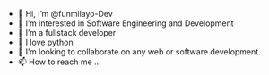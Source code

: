 - 👋 Hi, I’m @funmilayo-Dev
- 👀 I’m interested in Software Engineering and Development
- 🌱 I’m a fullstack developer
- 💞️ I love python 
- 💞️ I’m looking to collaborate on any web or software development.
- 📫 How to reach me ...

<!---
funmilayo-Dev/funmilayo-Dev is a ✨ special ✨ repository because its `README.md` (this file) appears on your GitHub profile.
You can click the Preview link to take a look at your changes.
--->
